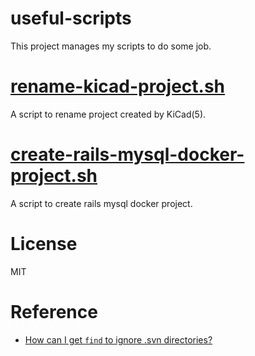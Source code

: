 # useful-scripts

This project manages my scripts to do some job.

# [rename-kicad-project.sh](./rename-kicad-project.sh)
A script to rename project created by KiCad(5).

# [create-rails-mysql-docker-project.sh](./create-rails-mysql-docker-project.sh)
A script to create rails mysql docker project.

# License
MIT

# Reference
- [How can I get `find` to ignore .svn directories?](https://stackoverflow.com/questions/2314643/how-can-i-get-find-to-ignore-svn-directories)
